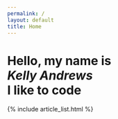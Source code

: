 ```yaml
---
permalink: /
layout: default
title: Home
---
```


<div id="homeHero">
  <div id="heroText">
    <h1>
    Hello, my name is<br><span style="font-weight:700; font-style: italic">Kelly Andrews</span><br>I like to code
    </h1>
  </div>
  <span id="noblur"></span>
</div>

{% include article_list.html %}
